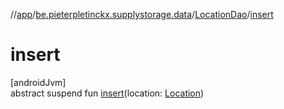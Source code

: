 //[app](../../../index.md)/[be.pieterpletinckx.supplystorage.data](../index.md)/[LocationDao](index.md)/[insert](insert.md)

# insert

[androidJvm]\
abstract suspend fun [insert](insert.md)(location: [Location](../-location/index.md))
